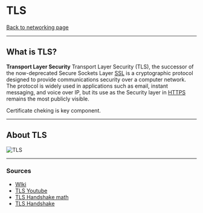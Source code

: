 # TLS
[Back to networking page](../index.md)

---

## What is TLS?
**Transport Layer Security**
Transport Layer Security (TLS), the successor of the now-deprecated Secure Sockets Layer [SSL](SSL.md) is a cryptographic protocol designed to provide communications security over a computer network. The protocol is widely used in applications such as email, instant messaging, and voice over IP, but its use as the Security layer in [HTTPS](Protocols/HTTPS.md) remains the most publicly visible.

Certificate cheking is key component.

---

## About TLS
![TLS](https://miro.medium.com/max/1838/1*sitCoc2_vodeiFMC1hcU9A.png)


---

### Sources
- [WIki](https://en.wikipedia.org/wiki/Transport_Layer_Security)
- [TLS Youtube](https://youtu.be/0TLDTodL7Lc)
- [TLS Handshake math](https://youtu.be/64geP_LAZ5U)
- [TLS Handshake](https://youtu.be/86cQJ0MMses)
